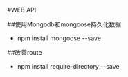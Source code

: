 #WEB API

##使用Mongodb和mongoose持久化数据
  * npm install mongoose --save

##改善route
  * npm install require-directory --save

